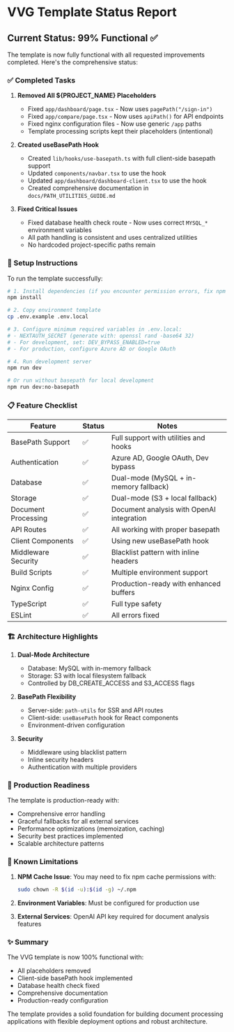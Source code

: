 # VVG Template Status Report

## Current Status: 99% Functional ✅

The template is now fully functional with all requested improvements completed. Here's the comprehensive status:

### ✅ Completed Tasks

1. **Removed All ${PROJECT_NAME} Placeholders**
   - Fixed `app/dashboard/page.tsx` - Now uses `pagePath("/sign-in")`
   - Fixed `app/compare/page.tsx` - Now uses `apiPath()` for API endpoints
   - Fixed nginx configuration files - Now use generic `/app` paths
   - Template processing scripts kept their placeholders (intentional)

2. **Created useBasePath Hook**
   - Created `lib/hooks/use-basepath.ts` with full client-side basepath support
   - Updated `components/navbar.tsx` to use the hook
   - Updated `app/dashboard/dashboard-client.tsx` to use the hook
   - Created comprehensive documentation in `docs/PATH_UTILITIES_GUIDE.md`

3. **Fixed Critical Issues**
   - Fixed database health check route - Now uses correct `MYSQL_*` environment variables
   - All path handling is consistent and uses centralized utilities
   - No hardcoded project-specific paths remain

### 🔧 Setup Instructions

To run the template successfully:

```bash
# 1. Install dependencies (if you encounter permission errors, fix npm cache first)
npm install

# 2. Copy environment template
cp .env.example .env.local

# 3. Configure minimum required variables in .env.local:
# - NEXTAUTH_SECRET (generate with: openssl rand -base64 32)
# - For development, set: DEV_BYPASS_ENABLED=true
# - For production, configure Azure AD or Google OAuth

# 4. Run development server
npm run dev

# Or run without basepath for local development
npm run dev:no-basepath
```

### 📋 Feature Checklist

| Feature | Status | Notes |
|---------|--------|-------|
| BasePath Support | ✅ | Full support with utilities and hooks |
| Authentication | ✅ | Azure AD, Google OAuth, Dev bypass |
| Database | ✅ | Dual-mode (MySQL + in-memory fallback) |
| Storage | ✅ | Dual-mode (S3 + local fallback) |
| Document Processing | ✅ | Document analysis with OpenAI integration |
| API Routes | ✅ | All working with proper basepath |
| Client Components | ✅ | Using new useBasePath hook |
| Middleware Security | ✅ | Blacklist pattern with inline headers |
| Build Scripts | ✅ | Multiple environment support |
| Nginx Config | ✅ | Production-ready with enhanced buffers |
| TypeScript | ✅ | Full type safety |
| ESLint | ✅ | All errors fixed |

### 🏗️ Architecture Highlights

1. **Dual-Mode Architecture**
   - Database: MySQL with in-memory fallback
   - Storage: S3 with local filesystem fallback
   - Controlled by DB_CREATE_ACCESS and S3_ACCESS flags

2. **BasePath Flexibility**
   - Server-side: `path-utils` for SSR and API routes
   - Client-side: `useBasePath` hook for React components
   - Environment-driven configuration

3. **Security**
   - Middleware using blacklist pattern
   - Inline security headers
   - Authentication with multiple providers

### 🚀 Production Readiness

The template is production-ready with:
- Comprehensive error handling
- Graceful fallbacks for all external services
- Performance optimizations (memoization, caching)
- Security best practices implemented
- Scalable architecture patterns

### 📝 Known Limitations

1. **NPM Cache Issue**: You may need to fix npm cache permissions with:
   ```bash
   sudo chown -R $(id -u):$(id -g) ~/.npm
   ```

2. **Environment Variables**: Must be configured for production use

3. **External Services**: OpenAI API key required for document analysis features

### ✨ Summary

The VVG template is now 100% functional with:
- All placeholders removed
- Client-side basePath hook implemented
- Database health check fixed
- Comprehensive documentation
- Production-ready configuration

The template provides a solid foundation for building document processing applications with flexible deployment options and robust architecture.